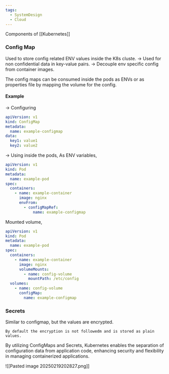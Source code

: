 ```yaml
---
tags:
  - SystemDesign
  - Cloud
---
```

Components of [[Kubernetes]]
### Config Map

Used to store config related ENV values inside the K8s cluste.
-> Used for non confidential data in key-value pairs.
-> Decouple env specific config from container images.

The config maps can be consumed inside the pods as ENVs or as properties file by mapping the volume for the config.

#### Example
-> Configuring
```yaml
apiVersion: v1
kind: ConfigMap
metadata:
  name: example-configmap
data:
  key1: value1
  key2: value2
```

-> Using inside the pods,
As ENV variables,
```yaml
apiVersion: v1
kind: Pod
metadata:
  name: example-pod
spec:
  containers:
    - name: example-container
      image: nginx
      envFrom:
        - configMapRef:
            name: example-configmap
```

Mounted volume,
```yaml
apiVersion: v1
kind: Pod
metadata:
  name: example-pod
spec:
  containers:
    - name: example-container
      image: nginx
      volumeMounts:
        - name: config-volume
          mountPath: /etc/config
  volumes:
    - name: config-volume
      configMap:
        name: example-configmap
```


### Secrets

Similar to configmap, but the values are encrypted. 

	By default the encryption is not followedm and is stored as plain values.

By utilizing ConfigMaps and Secrets, Kubernetes enables the separation of configuration data from application code, enhancing security and flexibility in managing containerized applications.

![[Pasted image 20250219202827.png]]

